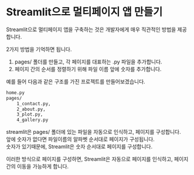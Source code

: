 # Streamlit으로 멀티페이지 앱 만들기  
Streamlit으로 멀티페이지 앱을 구축하는 것은 개발자에게 매우 직관적인 방법을 제공합니다.  

2가지 방법을 기억하면 됩니다.

1. pages/ 폴더를 만들고, 각 페이지를 대표하는 .py 파일을 추가합니다.  
2. 페이지 간의 순서를 정렬하기 위해 파일 이름 앞에 숫자를 추가합니다.  

예를 들어 다음과 같은 구조를 가진 프로젝트를 만들어보겠습니다.

```txt
home.py
pages/ 
    1_contact.py, 
    2_about.py, 
    3_plot.py, 
    4_gallery.py

```

streamlit은 pages/ 폴더에 있는 파일을 자동으로 인식하고, 페이지를 구성합니다.  
앞에 숫자가 없다면 파일이름의 알파벳 순서대로 페이지가 구성됩니다.  
숫자가 있기때문에, Streamlit은 숫자 순서대로 페이지를 구성합니다.  


이러한 방식으로 페이지를 구성하면, Streamlit은 자동으로 페이지를 인식하고, 페이지 간의 이동을 가능하게 합니다.  




